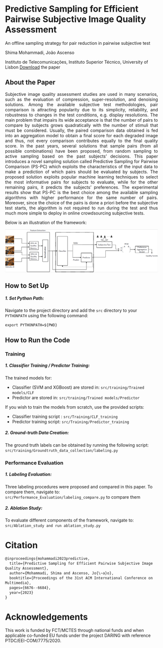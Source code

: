 # Predictive Sampling for Efficient Pairwise Subjective Image Quality Assessment
An offline sampling strategy for pair reduction in pairwise subjective test

Shima Mohammadi, João Ascenso

Instituto de Telecomunicações, Instituto Superior Técnico, University of Lisbon
[Download](https://arxiv.org/abs/2311.03850) the paper

## About the Paper
<p align="justify">
Subjective image quality assessment studies are used in many scenarios, such as the evaluation of compression, super-resolution, and denoising solutions. Among the available subjective test methodologies, pair comparison is attracting popularity due to its simplicity, reliability, and robustness to changes in the test conditions, e.g. display resolutions. The main problem that impairs its wide acceptance is that the number of pairs to compare by subjects grows quadratically with the number of stimuli that must be considered. Usually, the paired comparison data obtained is fed into an aggregation model to obtain a final score for each degraded image and thus, not every comparison contributes equally to the final quality score. In the past years, several solutions that sample pairs (from all possible combinations) have been proposed, from random sampling to active sampling based on the past subjects’ decisions. This paper introduces a novel sampling solution called Predictive Sampling for Pairwise Comparison (PS-PC) which exploits the characteristics of the input data to make a prediction of which pairs should be evaluated by subjects. The proposed solution exploits popular machine learning techniques to select the most informative pairs for subjects to evaluate, while for the other remaining pairs, it predicts the subjects’ preferences. The experimental results show that PS-PC is the best choice among the available sampling algorithms with higher performance for the same number of pairs. Moreover, since the choice of the pairs is done a priori before the subjective test starts, the algorithm is not required to run during the test and thus much more simple to deploy in online crowdsourcing subjective tests.
</p>

Below is an illustration of the framework:

![Framework](src/Framework.PNG)

## How to Set Up

##### 1. Set Python Path:
Navigate to the project directory and add the `src` directory to your `PYTHONPATH` using the following command:
```
export PYTHONPATH=${PWD}
```
## How to Run the Code
### Training
#####  1. Classifier Training / Predictor Training:
The trained models for:
- Classifier (SVM and XGBoost) are stored in: `src/training/Trained models/CLF`
- Predictor are stored in: `src/training/Trained models/Predictor`


If you wish to train the models from scratch, use the provided scripts:
- Classifier training script : `src/Training/CLF_training`
- Predictor training script: `src/Training/Predictor_training`

#####  2. Ground-truth Data Creation:
The ground truth labels can be obtained by running the following script: 
  `src/training/Groundtruth_data_collection/labeling.py`

### Performance Evaluation
#####  1. Labeling Evaluation:
Three labeling procedures were proposed and compared in this paper. To compare them, navigate to: `src/Performance_Evaluation/labeling_compare.py` to compare them
#####  2. Ablation Study:
To evaluate different components of the framework, navigate to: `src/Ablation_study and run ablation_study.py`

# Citation
```
@inproceedings{mohammadi2023predictive,
  title={Predictive Sampling for Efficient Pairwise Subjective Image Quality Assessment},
  author={Mohammadi, Shima and Ascenso, Jo{\~a}o},
  booktitle={Proceedings of the 31st ACM International Conference on Multimedia},
  pages={6676--6684},
  year={2023}
}
```

# Acknowledgements
This work is funded by FCT/MCTES through national funds and when applicable co-funded EU funds under the project DARING with reference PTDC/EEI-COM/7775/2020.
